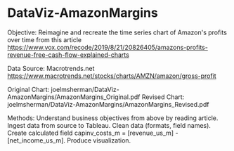 # DataViz-AmazonMargins

Objective:  Reimagine and recreate the time series chart of Amazon's profits over time from this article
https://www.vox.com/recode/2019/8/21/20826405/amazons-profits-revenue-free-cash-flow-explained-charts

Data Source:  Macrotrends.net
https://www.macrotrends.net/stocks/charts/AMZN/amazon/gross-profit

Original Chart: joelmsherman/DataViz-AmazonMargins/AmazonMargins_Original.pdf
Revised Chart: joelmsherman/DataViz-AmazonMargins/AmazonMargins_Revised.pdf

Methods:  Understand business objectives from above by reading article.  Ingest data from source to Tableau.  Clean data (formats, field names).  Create calculated field capinv_costs_m = [revenue_us_m] - [net_income_us_m].  Produce visualization. 
